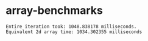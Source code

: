 # array-benchmarks
    Entire iteration took: 1048.838178 milliseconds.
    Equivalent 2d array time: 1034.302355 milliseconds
